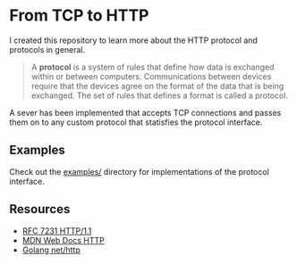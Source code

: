 # From TCP to HTTP

I created this repository to learn more about the HTTP protocol and protocols in
general.

> A **protocol** is a system of rules that define how data is exchanged within
> or between computers. Communications between devices require that the devices
> agree on the format of the data that is being exchanged. The set of rules that
> defines a format is called a protocol.

A sever has been implemented that accepts TCP connections and passes them on to
any custom protocol that statisfies the protocol interface.

## Examples

Check out the [examples/](examples/) directory for implementations of the
protocol interface.

## Resources

- [RFC 7231 HTTP/1.1](https://datatracker.ietf.org/doc/html/rfc7231)
- [MDN Web Docs HTTP](https://developer.mozilla.org/en-US/docs/Web/HTTP/Guides/Overview)
- [Golang net/http](https://cs.opensource.google/go/go/+/master:src/net/http/request.go;l=113)
